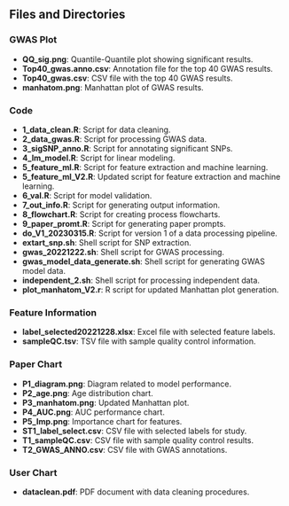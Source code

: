 ## Files and Directories

### GWAS Plot

- **QQ_sig.png**: Quantile-Quantile plot showing significant results.
- **Top40_gwas.anno.csv**: Annotation file for the top 40 GWAS results.
- **Top40_gwas.csv**: CSV file with the top 40 GWAS results.
- **manhatom.png**: Manhattan plot of GWAS results.

### Code

- **1_data_clean.R**: Script for data cleaning.
- **2_data_gwas.R**: Script for processing GWAS data.
- **3_sigSNP_anno.R**: Script for annotating significant SNPs.
- **4_lm_model.R**: Script for linear modeling.
- **5_feature_ml.R**: Script for feature extraction and machine learning.
- **5_feature_ml_V2.R**: Updated script for feature extraction and machine learning.
- **6_val.R**: Script for model validation.
- **7_out_info.R**: Script for generating output information.
- **8_flowchart.R**: Script for creating process flowcharts.
- **9_paper_promt.R**: Script for generating paper prompts.
- **do_V1_20230315.R**: Script for version 1 of a data processing pipeline.
- **extart_snp.sh**: Shell script for SNP extraction.
- **gwas_20221222.sh**: Shell script for GWAS processing.
- **gwas_model_data_generate.sh**: Shell script for generating GWAS model data.
- **independent_2.sh**: Shell script for processing independent data.
- **plot_manhatom_V2.r**: R script for updated Manhattan plot generation.

### Feature Information

- **label_selected20221228.xlsx**: Excel file with selected feature labels.
- **sampleQC.tsv**: TSV file with sample quality control information.

### Paper Chart

- **P1_diagram.png**: Diagram related to model performance.
- **P2_age.png**: Age distribution chart.
- **P3_manhatom.png**: Updated Manhattan plot.
- **P4_AUC.png**: AUC performance chart.
- **P5_Imp.png**: Importance chart for features.
- **ST1_label_select.csv**: CSV file with selected labels for study.
- **T1_sampleQC.csv**: CSV file with sample quality control results.
- **T2_GWAS_ANNO.csv**: CSV file with GWAS annotations.

### User Chart

- **dataclean.pdf**: PDF document with data cleaning procedures.

